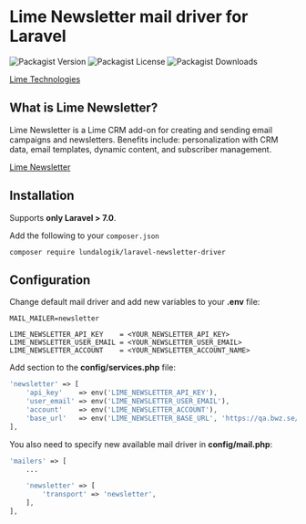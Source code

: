 # Lime Newsletter mail driver for Laravel


![Packagist Version](https://img.shields.io/packagist/v/Lundalogik/laravel-newsletter-driver)
![Packagist License](https://img.shields.io/packagist/l/Lundalogik/laravel-newsletter-driver)
![Packagist Downloads](https://img.shields.io/packagist/dm/Lundalogik/laravel-newsletter-driver)

[Lime Technologies](https://www.lime-technologies.com/)

## What is Lime Newsletter?
Lime Newsletter is a Lime CRM add-on for creating and sending email campaigns and newsletters. Benefits include: personalization with CRM data, email templates, dynamic content, and subscriber management.

[Lime Newsletter](https://www.lime-technologies.com/en/add-on/lime-newsletter/)

## Installation

Supports **only Laravel > 7.0**.

Add the following to your ``composer.json``

```
composer require lundalogik/laravel-newsletter-driver
```

## Configuration

Change default mail driver and add new variables to your **.env** file:

```.env
MAIL_MAILER=newsletter 

LIME_NEWSLETTER_API_KEY    = <YOUR_NEWSLETTER_API_KEY>
LIME_NEWSLETTER_USER_EMAIL = <YOUR_NEWSLETTER_USER_EMAIL>
LIME_NEWSLETTER_ACCOUNT    = <YOUR_NEWSLETTER_ACCOUNT_NAME>
```

Add section to the **config/services.php** file:

```php
'newsletter' => [
    'api_key'    => env('LIME_NEWSLETTER_API_KEY'),
    'user_email' => env('LIME_NEWSLETTER_USER_EMAIL'),
    'account'    => env('LIME_NEWSLETTER_ACCOUNT'),
    'base_url'   => env('LIME_NEWSLETTER_BASE_URL', 'https://qa.bwz.se/bedrock/'),
],
```

You also need to specify new available mail driver in **config/mail.php**:

```php
'mailers' => [
    ... 

    'newsletter' => [
        'transport' => 'newsletter',
    ],
],
```
